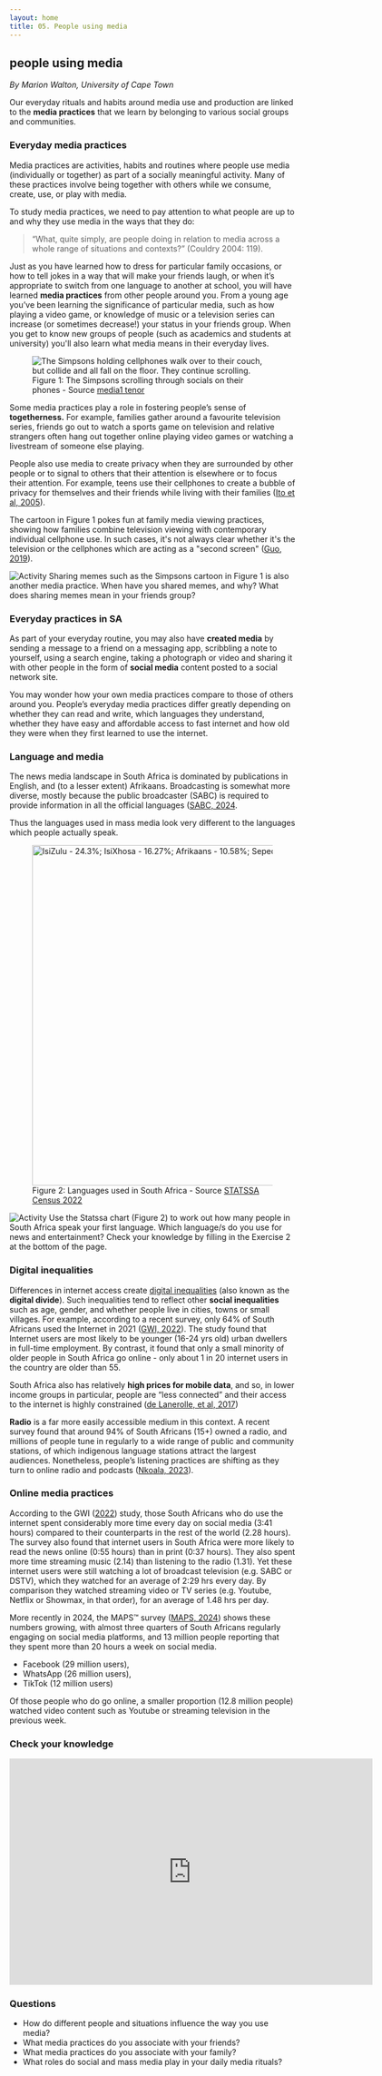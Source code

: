 ```yaml
---
layout: home
title: 05. People using media
---
```


## people using media
*By Marion Walton, University of Cape Town*

Our everyday rituals and habits around media use and production are linked to the **media practices** that we learn 
by belonging to various social groups and communities. 

### Everyday media practices

Media practices are activities, habits and routines where people use media (individually or 
together) as part of a socially meaningful activity. Many of these practices involve being together with others
while we consume, create, use, or play with media. 

To study media practices, we need to pay attention to what people are up to and why they use media in the ways that they do: 

>“What, quite simply, are people doing in relation to media across a whole range of situations and contexts?” 
(Couldry 2004: 119). 

Just as you have learned how to dress for particular family occasions, or how to tell jokes in a way that will make 
your friends laugh, or when it’s appropriate to switch from one language to another at school, you will have 
learned **media practices** from other people around you. From a young age you’ve been learning the significance 
of particular media, such as how playing a video game, or knowledge of music or a television series can increase (or sometimes decrease!) your status
in your friends group. When you get to know new groups of people (such as academics and students at university) you'll also learn what media 
means in their everyday lives. 

<figure>
<img title="Simpsons cartoon" alt="The Simpsons holding cellphones walk over to their couch, but collide and all fall on the floor. They continue scrolling." src="https://cdn.glitch.global/cf95248c-36c9-4c16-8fd1-053cbc9fd048/simpsons.gif?v=1739271903920">   
  <figcaption>Figure 1: The Simpsons scrolling through socials on their phones - Source <a href src="https://media1.tenor.com/m/RSSvQ8MYq-gAAAAC/nationalsiblingsday-nationalsiblingday.gif">media1 tenor</a>
</figcaption>
  </figure>

Some media practices play a role in fostering people’s sense of **togetherness.** For example, families gather
around a favourite television series, friends go out to watch a sports game on television and relative strangers 
often hang out together online playing video games or watching a livestream of someone else playing. 

People also use media to create privacy when they are surrounded by other people or to signal to others that their attention is elsewhere or to focus their attention.
For example, teens use their cellphones to create a bubble of privacy for themselves and their friends while
living with their families ([Ito et al, 2005](/ideas/references/index.html#ito_et_al_2005)).

The cartoon in Figure 1 pokes fun at family 
media viewing practices, showing how families combine television viewing with
contemporary individual cellphone use. In such cases, it's not always clear whether it's the television or the cellphones which are acting as a "second screen" ([Guo, 2019](/ideas/references/index.html#guo_2019)).

![Activity](https://cdn.glitch.global/cf95248c-36c9-4c16-8fd1-053cbc9fd048/pencilpencil.svg?v=1739011370699 "small") Sharing memes such as the Simpsons cartoon in Figure 1 is also another media practice. When have you shared memes, and why? What does sharing memes
mean in your friends group? 

### Everyday practices in SA

As part of your everyday routine, you may also have **created media** by sending a  message to a friend on 
a messaging app, scribbling a note to yourself, using a search engine, taking a photograph or video and sharing 
it with other people in the form of **social media** content posted to a social network site. 

You may wonder how your own media practices compare to those of others around you. People’s everyday media practices 
differ greatly depending on whether they can read and write, which languages they understand, whether they have easy 
and affordable access to fast internet and how old they were when they first learned to use the internet. 

### Language and media 

The news media landscape in South Africa is dominated by publications in English, and (to a lesser extent) Afrikaans.
Broadcasting is somewhat more diverse, mostly because the public broadcaster (SABC) is required to provide information in all the
official languages ([SABC, 2024](/ideas/references/index.html#sabc_2024).

Thus the languages used in mass media look very different to the languages which people actually speak.

<figure>
<img width = "600" title="Languages in SA" alt="IsiZulu - 24.3%; IsiXhosa - 16.27%; Afrikaans - 10.58%; Sepedi, 9.93% English 8.69%." src="https://cdn.glitch.global/cf95248c-36c9-4c16-8fd1-053cbc9fd048/Language.png?v=1739289781720">   
  <figcaption>Figure 2: Languages used in South Africa - Source <a href src="https://next.wazimap.co.za/">STATSSA Census 2022</a>
</figcaption>
  </figure>
  
  ![Activity](https://cdn.glitch.global/cf95248c-36c9-4c16-8fd1-053cbc9fd048/pencilpencil.svg?v=1739011370699 "small")
 Use the Statssa chart (Figure 2) to work out how many people in South Africa speak your first language. Which language/s do you
  use for news and entertainment?  Check your knowledge by filling in the Exercise 2 at the bottom of the page. 
  
### Digital inequalities

Differences in internet access create [digital inequalities](/ideas/definitions/#digital_inequality) (also known as the **digital divide**). 
Such inequalities tend to reflect other **social inequalities** such as age, gender, and whether people live in cities, towns or small 
villages. For example, according to a recent survey, only 64% of South Africans used the Internet in 2021 ([GWI, 2022](/ideas/references/index.html#gwi_2022)). 
The study found that Internet users are most likely to be younger (16-24 yrs old) urban dwellers in full-time 
employment. By contrast, it found that only a small minority of older people in South Africa go online \- only 
about 1 in 20 internet users in the country are older than 55\.

South Africa also has relatively **high prices for mobile data**, and so, in lower income groups in particular, people 
are “less connected” and their access to the internet is highly constrained ([de Lanerolle, et al, 2017](/ideas/references/index.html#de_lanerolle_et_al_2017)) 

**Radio** is a far more easily accessible medium in this context. A recent survey found that around 94% of South 
Africans (15+) owned a radio, and millions of people tune in regularly to a wide range of public and community 
stations, of which  indigenous language stations attract the largest audiences. Nonetheless, people’s listening 
practices are shifting as they turn to online radio and podcasts ([Nkoala, 2023](/ideas/references/index.html#nkoala_2023)).

### Online media practices

According to the GWI ([2022](/ideas/references/index.html#gwi_2022)) study, those South Africans who do use the internet spent considerably more time every 
day on social media (3:41 hours) compared to their counterparts in the rest of the world (2.28 hours). The survey 
also found that internet users in South Africa were more likely to read the news online (0:55 hours) than in print 
(0:37 hours). They also spent more time streaming music (2.14) than listening to the radio (1.31). Yet these internet
users were still watching a lot of broadcast television (e.g. SABC or DSTV), which they watched for an average of 
2:29 hrs every day. By comparison they watched streaming video or TV series (e.g. Youtube, Netflix or Showmax, in 
that order), for an average of 1.48 hrs per day. 

More recently in 2024, the MAPS™ survey ([MAPS, 2024](/ideas/references/index.html#maps_2024)) shows these numbers growing, with 
almost three quarters of South Africans regularly engaging on social media platforms, and 13 million people reporting that they spent
more than 20 hours a week on social media.
- Facebook (29 million users), 
- WhatsApp (26 million users), 
- TikTok (12 million users) 

Of those people who do go online, a smaller proportion (12.8 million people) watched video content such as Youtube or streaming television in the previous week.

### Check your knowledge

<iframe src="https://docs.google.com/forms/d/e/1FAIpQLSfBuutYqTVWhxTUBWAodKpS8ZWnLEn3Vwh3cKbG6uRDzVoqcw/viewform?embedded=true" width="640" height="399" frameborder="0" marginheight="0" marginwidth="0">Loading…</iframe>

### Questions
 
* How do different people and situations influence the way you use media?  
* What media practices do you associate with your friends?   
* What media practices do you associate with your family?  
* What roles do social and mass media play in your daily media rituals?  
